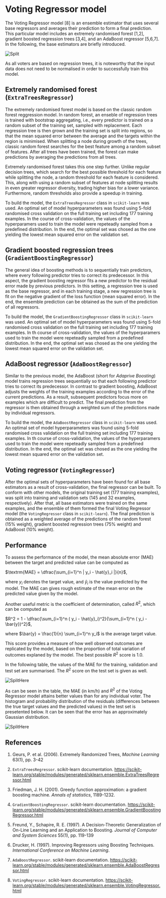 # Voting Regressor model


The Voting Regressor model [8] is an ensemble estimator that uses several base regressors and averages their prediction to form a final prediction. 
This particular model includes an extremely randomised forest [1,2], gradient boosted regression trees [3,4], and an AdaBoost regressor [5,6,7]. 
In the following, the base estimators are briefly introduced.

![Split](./img/vrModel.png)

As all voters are based on regression trees, it is noteworthy that the input data does not need to be normalised in order to successfully train this model.

## Extremely randomised forest (`ExtraTreesRegressor`)

The extremely randomised forest model is based on the classic random forest reggression model. In random forest, an enseble of regression trees is trained with bootstrap aggregating, i.e., every predictor is trained on a random subset of the training set, sampled with replacement. Each regression tree is then grown and the training set is split into regions, so that the mean squared error between the average and the targets within the region is minimised. When splitting a node during growth of the trees, classic random forest searches for the best feature among a random subset of features. After all trees have been trained, the forest can make predictions by averaging the predictions from all trees.

Extremely randomised forest takes this one step further. Unlike regular decision trees, which search for the best possible threshold for each feature while splitting the node, a random threshold for each feature is considered. This, along with using a random subset of features at node splitting results in even greater regressor diversity, trading higher bias for a lower variance. Furthermore, random thresholds also provide a speedup in training.

To build the model, the `ExtraTreesRegressor` class in `scikit-learn` was used. An optimal set of model hyperparameters was found using 5-fold randomised cross validation on the full training set including 177 training examples. In the course of cross-validation, the values of the hyperparamers used to train the model were repeteadly sampled from a predefined distribution.
In the end, the optimal set was chosed as the one yielding the lowest mean squared error on the validation set.


## Gradient boosted regression trees (`GradientBoostingRegressor`)

The general idea of boosting methods is to sequentially train predictors, where every following predictor tries to correct its predecessor. In this aspect, the gradient boosting regressor fits a new predictor to the residual error made by previous predictors.
In this setting, a regression tree is used as the base regressor, and in each training stage, a new regression tree is fit on the negative gradient of the loss function (mean squared error).
In the end, the ensemble prediction can be obtained as the sum of the prediction of all regressors.

To build the model, the `GradientBoostingRegressor` class in `scikit-learn` was used. An optimal set of model hyperparameters was found using 5-fold randomised cross validation on the full training set including 177 training examples. In th course of cross-validation, the values of the hyperparamers used to train the model were repeteadly sampled from a predefined distribution.
In the end, the optimal set was chosed as the one yielding the lowest mean squared error on the validation set.

## AdaBoost regressor (`AdaBoostRegressor`)

Similar to the previous model, the AdaBoost (short for *Adaprive Boosting*) model trains regression trees sequentially so that each following predictor tries to correct its predecessor.
In contrast to gradient boosting, AdaBoost adjusts the weights of the training examples according to the error of the current predictions. As a result, subsequent predictors focus more on  examples which are difficult to predict. The final prediction from the regressor is then obtained through a weighted sum of the predictions made by individual regressors.

To build the model, the `AdaBoostRegressor` class in `scikit-learn` was used. An optimal set of model hyperparameters was found using 5-fold randomised cross validation on the full training set including 177 training examples. In th course of cross-validation, the values of the hyperparamers used to train the model were repeteadly sampled from a predefined distribution.
In the end, the optimal set was chosed as the one yielding the lowest mean squared error on the validation set.

## Voting regressor (`VotingRegressor`)

After the optimal sets of hyperparameters have been found for all base estimators as a result of cross-validation, the final regressor can be built.
To conform with other models, the original training set (177 training examples), was split into training and validation sets (145 and 32 examples, respectively). 
After that, all base estimators were trained on the same examples, and the ensemble of them formed the final Voting Regressor model (the `VotingRegressor` class in `scikit-learn`). 
The final prediction is obtained as a weighted average of the predictions of the random forest (15% weight), gradient boosted regression trees (75% weight) and AdaBoost (10% weight).


## Performance

To assess the performance of the model, the mean absolute error (MAE) between the target and predicted value can be computed as

$\textrm{MAE} = \dfrac{\sum_{i=1}^n | y_i - \hat{y}_i |}{n}$,

where $y_i$ denotes the target value, and $\hat{y}_i$ is the value predicted by the model. The MAE can gives rough estimate of the mean error on the predicted value given by the model.

Another useful metric is the coefficient of determination, called $R^2$, which can be computed as

$R^2 = 1 - \dfrac{\sum_{i=1}^n ( y_i - \hat{y}_i)^2}{\sum_{i=1}^n ( y_i - \bar{y})^2}$,

where $\bar{y} = \frac{1}{n} \sum_{i=1}^n y_i$ is the average target value.

This score provides a measure of how well observed outcomes are replicated by the model, based on the proportion of total variation of outcomes explaned by the model. 
The best possible $R^2$ score is $1.0$.

In the following table, the values of the MAE for the training, validation and test set are summarised. The $R^2$ score on the test set is given as well.

![SplitHere]()


As can be seen in the table, the MAE (in km/h) and $R^2$ of the Voting Regressor model attains better values than for any individual voter. The histogram and probability distribution of the residuals (differences between the true target values and the predicted values) in the test set is presetented below. It can be seen that the error has an approximately Gaussian distribution.

![SplitHere]()

## References

1. Geurs, P. et al. (2006). Extremely Randomized Trees, *Machine Learning* 63(1), pp. 3-42

2. `ExtraTreesRegressor`. scikit-learn documentation. https://scikit-learn.org/stable/modules/generated/sklearn.ensemble.ExtraTreesRegressor.html

3. Friedman, J. H. (2001). Greedy function approximation: a gradient boosting machine. *Annals of statistics*, 1189-1232.

4. `GradientBoostingRegressor`. scikit-learn documentation. https://scikit-learn.org/stable/modules/generated/sklearn.ensemble.GradientBoostingRegressor.html

5. Freund, Y., Schapire, R. E. (1997). A Decision-Theoretic Generalization of On-Line Learning and an Application to Boosting. *Journal of Computer and System Sciences* 55(1), pp. 119-139

6. Drucker, H. (1997). Improving Regressors using Boosting Techniques. *International Conference on Machine Learning*.

7. `AdaBoostRegressor`. scikit-learn documentation. https://scikit-learn.org/stable/modules/generated/sklearn.ensemble.AdaBoostRegressor.html

8. `VotingRegressor`. scikit-learn documentation. https://scikit-learn.org/stable/modules/generated/sklearn.ensemble.VotingRegressor.html